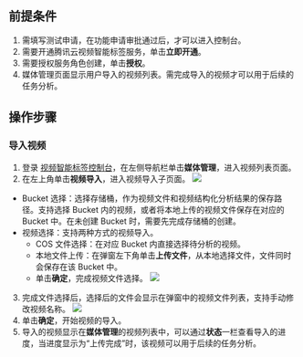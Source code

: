## 前提条件
1. 需填写测试申请，在功能申请审批通过后，才可以进入控制台。
2. 需要开通腾讯云视频智能标签服务，单击**立即开通**。
3. 需要授权服务角色创建，单击**授权**。
4. 媒体管理页面显示用户导入的视频列表。需完成导入的视频才可以用于后续的任务分析。

## 操作步骤
### 导入视频
1. 登录 [视频智能标签控制台](https://console.cloud.tencent.com/ai-media)，在左侧导航栏单击**媒体管理**，进入视频列表页面。
2. 在左上角单击**视频导入**，进入视频导入子页面。
![](https://qcloudimg.tencent-cloud.cn/raw/bb50320193f2d6ab26feaedc713828a8.png)
 - Bucket 选择：选择存储桶，作为视频文件和视频结构化分析结果的保存路径。支持选择 Bucket 内的视频，或者将本地上传的视频文件保存在对应的 Bucket 中。在未创建 Bucket 时，需要先完成存储桶的创建。
 - 视频选择：支持两种方式的视频导入。
	 - COS 文件选择：在对应 Bucket 内直接选择待分析的视频。
	 - 本地文件上传：在弹窗左下角单击**上传文件**，从本地选择文件，文件同时会保存在该 Bucket 中。
	 - 单击**确定**，完成视频文件选择。
![](https://qcloudimg.tencent-cloud.cn/raw/2628c069b045b44262834d09d7b7acdd.png)
3. 完成文件选择后，选择后的文件会显示在弹窗中的视频文件列表，支持手动修改视频名称。
![](https://qcloudimg.tencent-cloud.cn/raw/02e137e5b4e6faf20e50552d777f661e.png)
4. 单击**确定**，开始视频的导入。
5. 导入的视频显示在**媒体管理**的视频列表中，可以通过**状态**一栏查看导入的进度，当进度显示为“上传完成”时，该视频可以用于后续的任务分析。




